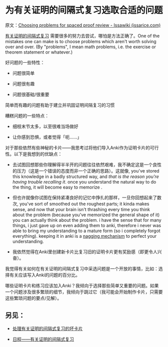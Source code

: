 # 为有关证明的间隔式复习选取合适的问题

原文：[Choosing problems for spaced proof review - Issawiki (issarice.com)](https://wiki.issarice.com/wiki/Choosing_problems_for_spaced_proof_review)

[有关证明的间隔式复习](https://wiki.issarice.com/wiki/Spaced_proof_review) 需要很多的努力去尝试，哪怕是方法正确了。One of the mistakes one can make is to choose problems which aren't worth solving over and over. (By "problems", I mean math problems, i.e. the exercise or theorem statement or whatever.)

好问题的一些特性：

- 问题很简单

- 问题很有趣

- 问题很基础/很重要

简单而有趣的问题有助于建立并巩固证明间隔复习的习惯

糟糕问题的一些特点：

- 细枝末节太多，以至很难当场做好

- 让你感到恐惧，或者觉得「呃……」

对于那些依然有些神秘的卡片——我思考过将他们导入Anki作为证明卡片的可行性。以下是我想到的优缺点：

- 去试图回想那些你理解得半半开的问题往往依然艰难，我不确定这是一个良性的压力（这是一个错误的态度而非一个正确的思路）。这就像, you've stored this knowledge in a badly structured way, and *that is the reason you're having trouble recalling it*. once you understand the natural way to do the thing, it will become easy to memorize .

 - 但也许就像你试图在保持紧凑良好的记忆中挣扎的那样，一旦你回想起来了数次, you've sort of smoothed out the roughest parts; it kinda makes sense, and now that your brain isn't thrashing every time you think about the problem (because you've memorized the general shape of it) you can actually think about the problem. i have the sense that for many things, i just gave up on even adding them to anki, therefore i never was able to bring my understanding to a mature form (so i completely forgot everything). keeping it in anki is a [nagging mechanism](https://wiki.issarice.com/wiki/Spaced_repetition_as_soft_alarm_clock) to perfect your understanding.

- 我依然觉得在Anki里创建新卡片比复习旧的证明卡片更有奖励感（即更令人兴奋）。

我觉得有关如何在有关证明的间隔式复习中采选问题是一个开放的事情，比如：选择有关应该写入Anki的问题的百分比。

哪些证明卡片和练习应该加入Anki？我倾向于选择那些简单又重要的问题。如果一个问题涉及很多繁琐的细节，我倾向于跳过它（我可能会开始制作卡片，只需要这些繁琐问题的要点/见解）。

## 另见：

- [处理有关证明的间隔式复习的坏卡片](https://wiki.issarice.com/wiki/Dealing_with_bad_problems_in_spaced_proof_review)

- [日程——有关证明的间隔式复习](https://wiki.issarice.com/wiki/Spaced_proof_review_routine)